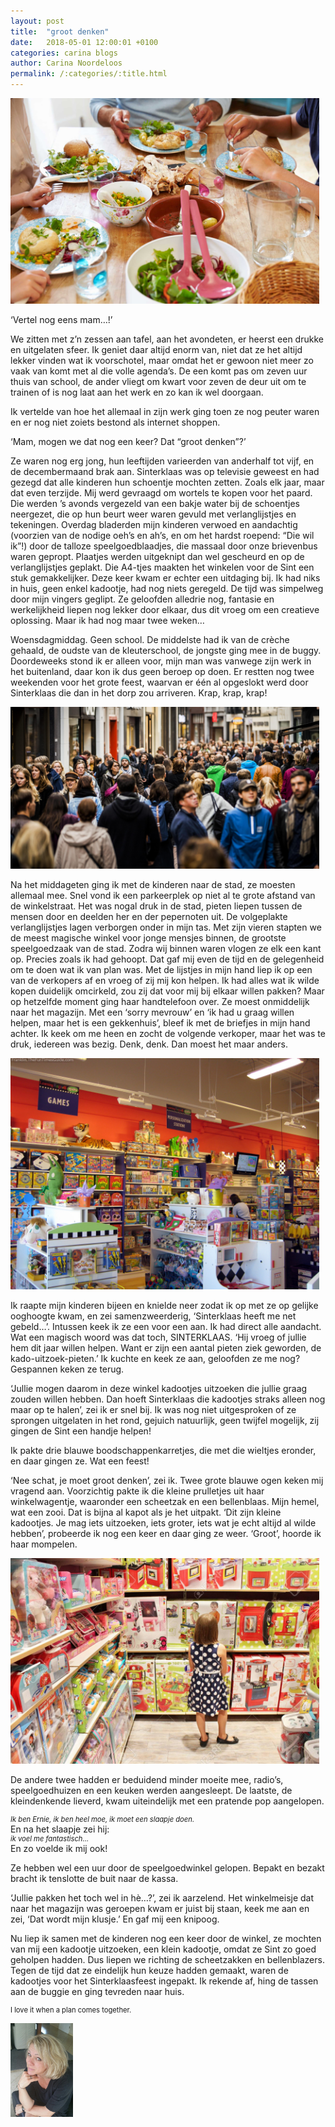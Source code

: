 ```yaml
---
layout: post
title:  "groot denken"
date:   2018-05-01 12:00:01 +0100
categories: carina blogs
author: Carina Noordeloos
permalink: /:categories/:title.html
---
```

<div style="margin:0 10px 10px 0"><img src="/assets/groot denken 1.jpg"/></div>

‘Vertel nog eens mam…!’

We zitten met z’n zessen aan tafel, aan het avondeten, er heerst een drukke en uitgelaten sfeer. Ik geniet daar altijd enorm van, niet dat ze het altijd lekker vinden wat ik voorschotel, maar omdat het er gewoon niet meer zo vaak van komt met al die volle agenda’s. De een komt pas om zeven uur thuis van school, de ander vliegt om kwart voor zeven de deur uit om te trainen of is nog laat aan het werk en zo kan ik wel doorgaan.

Ik vertelde van hoe het allemaal in zijn werk ging toen ze nog peuter waren en er nog niet zoiets bestond als internet shoppen.

‘Mam, mogen we dat nog een keer? Dat “groot denken”?’

Ze waren nog erg jong, hun leeftijden varieerden van anderhalf tot vijf, en de decembermaand brak aan. Sinterklaas was op televisie geweest en had gezegd dat alle kinderen hun schoentje mochten zetten. Zoals elk jaar, maar dat even terzijde. Mij werd gevraagd om wortels te kopen voor het paard. Die werden ’s avonds vergezeld van een bakje water bij de schoentjes neergezet, die op hun beurt weer waren gevuld met verlanglijstjes en tekeningen. Overdag bladerden mijn kinderen verwoed en aandachtig (voorzien van de nodige oeh’s en ah’s, en om het hardst roepend: “Die wil ik”!) door de talloze speelgoedblaadjes, die massaal door onze brievenbus waren gepropt. Plaatjes werden uitgeknipt dan wel gescheurd en op de verlanglijstjes geplakt. Die A4-tjes maakten het winkelen voor de Sint een stuk gemakkelijker. Deze keer kwam er echter een uitdaging bij. Ik had niks in huis, geen enkel kadootje, had nog niets geregeld. De tijd was simpelweg door mijn vingers geglipt. Ze geloofden alledrie nog, fantasie en werkelijkheid liepen nog lekker door elkaar, dus dit vroeg om een creatieve oplossing. Maar ik had nog maar twee weken…

Woensdagmiddag. Geen school. De middelste had ik van de crèche gehaald, de oudste van de kleuterschool, de jongste ging mee in de buggy. Doordeweeks stond ik er alleen voor, mijn man was vanwege zijn werk in het buitenland, daar kon ik dus geen beroep op doen. Er restten nog twee weekenden voor het grote feest, waarvan er één al opgeslokt werd door Sinterklaas die dan in het dorp zou arriveren. Krap, krap, krap!

<div style="margin:0 10px 10px 0"><img src="/assets/groot denken 2.jpg"/></div>

Na het middageten ging ik met de kinderen naar de stad, ze moesten allemaal mee. Snel vond ik een parkeerplek op niet al te grote afstand van de winkelstraat. Het was nogal druk in de stad, pieten liepen tussen de mensen door en deelden her en der pepernoten uit. De volgeplakte verlanglijstjes lagen verborgen onder in mijn tas. Met zijn vieren stapten we de meest magische winkel voor jonge mensjes binnen, de grootste speelgoedzaak van de stad. Zodra wij binnen waren vlogen ze elk een kant op. Precies zoals ik had gehoopt. Dat gaf mij even de tijd en de gelegenheid om te doen wat ik van plan was. Met de lijstjes in mijn hand liep ik op een van de verkopers af en vroeg of zij mij kon helpen. Ik had alles wat ik wilde kopen duidelijk omcirkeld, zou zij dat voor mij bij elkaar willen pakken? Maar op hetzelfde moment ging haar handtelefoon over. Ze moest onmiddelijk naar het magazijn. Met een ‘sorry mevrouw’ en ‘ik had u graag willen helpen, maar het is een gekkenhuis’, bleef ik met de briefjes in mijn hand achter. Ik keek om me heen en zocht de volgende verkoper, maar het was te druk, iedereen was bezig. Denk, denk. Dan moest het maar anders.

<div style="margin:0 10px 10px 0"><img src="/assets/groot denken 3.jpg"/></div>

Ik raapte mijn kinderen bijeen en knielde neer zodat ik op met ze op gelijke ooghoogte kwam, en zei samenzweerderig, ‘Sinterklaas heeft me net gebeld…’. Intussen keek ik ze een voor een aan. Ik had direct alle aandacht. Wat een magisch woord was dat toch, SINTERKLAAS. ‘Hij vroeg of jullie hem dit jaar willen helpen. Want er zijn een aantal pieten ziek geworden, de kado-uitzoek-pieten.’ Ik kuchte en keek ze aan, geloofden ze me nog? Gespannen keken ze terug.

‘Jullie mogen daarom in deze winkel kadootjes uitzoeken die jullie graag zouden willen hebben. Dan hoeft Sinterklaas die kadootjes straks alleen nog maar op te halen’, zei ik er snel bij. Ik was nog niet uitgesproken of ze sprongen uitgelaten in het rond, gejuich natuurlijk, geen twijfel mogelijk, zij gingen de Sint een handje helpen!

Ik pakte drie blauwe boodschappenkarretjes, die met die wieltjes eronder, en daar gingen ze. Wat een feest!

‘Nee schat, je moet groot denken’, zei ik. Twee grote blauwe ogen keken mij vragend aan. Voorzichtig pakte ik die kleine prulletjes uit haar winkelwagentje, waaronder een scheetzak en een bellenblaas. Mijn hemel, wat een zooi. Dat is bijna al kapot als je het uitpakt. ‘Dit zijn kleine kadootjes. Je mag iets uitzoeken, iets groter, iets wat je echt altijd al wilde hebben’, probeerde ik nog een keer en daar ging ze weer. ‘Groot’, hoorde ik haar mompelen.

<div style="margin:0 10px 10px 0"><img src="/assets/groot denken 4.jpg"/></div>

De andere twee hadden er beduidend minder moeite mee, radio’s, speelgoedhuizen en een keuken werden aangesleept. De laatste, de kleindenkende lieverd, kwam uiteindelijk met een pratende pop aangelopen. <div style="font-size:80%;font-style:italic">Ik ben Ernie, ik ben heel moe, ik moet een slaapje doen.</div>En na het slaapje zei hij:<div style="font-size:80%;font-style:italic"> ik voel me fantastisch… </div> En zo voelde ik mij ook!

Ze hebben wel een uur door de speelgoedwinkel gelopen. Bepakt en bezakt bracht ik tenslotte de buit naar de kassa.

‘Jullie pakken het toch wel in hè…?’, zei ik aarzelend. Het winkelmeisje dat naar het magazijn was geroepen kwam er juist bij staan, keek me aan en zei, ‘Dat wordt mijn klusje.’ En gaf mij een knipoog.

Nu liep ik samen met de kinderen nog een keer door de winkel, ze mochten van mij een kadootje uitzoeken, een klein kadootje, omdat ze Sint zo goed geholpen hadden. Dus liepen we richting de scheetzakken en bellenblazers. Tegen de tijd dat ze eindelijk hun keuze hadden gemaakt, waren de kadootjes voor het Sinterklaasfeest ingepakt. Ik rekende af, hing de tassen aan de buggie en ging tevreden naar huis. <div style="font-size:80%;font-style:bold">I love it when a plan comes together.</div>

<div style="margin:0 10px 10px 0"><img src="/assets/Carina - profiel 2019.jpg" alt="Carina Noordeloos" width="100"/></div>
